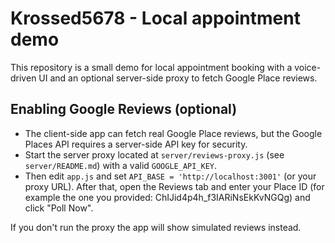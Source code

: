 Krossed5678 - Local appointment demo
===================================

This repository is a small demo for local appointment booking with a voice-driven UI and an optional server-side proxy to fetch Google Place reviews.

Enabling Google Reviews (optional)
----------------------------------
- The client-side app can fetch real Google Place reviews, but the Google Places API requires a server-side API key for security.
- Start the server proxy located at `server/reviews-proxy.js` (see `server/README.md`) with a valid `GOOGLE_API_KEY`.
- Then edit `app.js` and set `API_BASE = 'http://localhost:3001'` (or your proxy URL). After that, open the Reviews tab and enter your Place ID (for example the one you provided: ChIJid4p4h_f3IARiNsEkKvNGQg) and click "Poll Now".

If you don't run the proxy the app will show simulated reviews instead.

